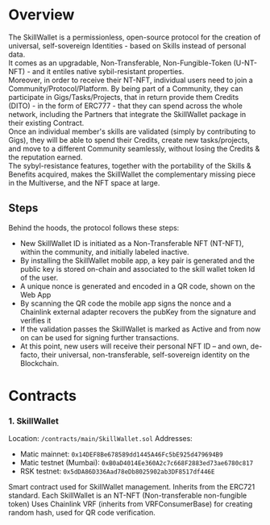 # Overview
The SkillWallet is a permissionless, open-source protocol for the creation of universal, self-sovereign Identities - based on Skills instead of personal data. <br/>
It comes as an upgradable, Non-Transferable, Non-Fungible-Token (U-NT-NFT) - and it entiles native sybil-resistant properties. <br/>
Moreover, in order to receive their NT-NFT, individual users need to join a Community/Protocol/Platform. By being part of a Community, they can participate in Gigs/Tasks/Projects, that in return provide them Credits (DITO) - in the form of ERC777 - that they can spend across the whole network, including the Partners that integrate the SkillWallet package in their existing Contract. <br/>
Once an individual member's skills are validated (simply by contributing to Gigs), they will be able to spend their Credits, create new tasks/projects, and move to a different Community seamlessly, without losing the Credits & the reputation earned. <br/>
The sybyl-resistance features, together with the portability of the Skills & Benefits acquired, makes the SkillWallet the complementary missing piece in the Multiverse, and the NFT space at large.

## Steps
Behind the hoods, the protocol follows these steps:
- New SkillWallet ID is initiated as a Non-Transferable NFT (NT-NFT), within the community, and initially labeled inactive. 
- By installing the SkillWallet mobile app, a key pair is generated and the public key is stored on-chain and associated to the skill wallet token Id of the user.
- A unique nonce is generated and encoded in a QR code, shown on the Web App
- By scanning the QR code the mobile app signs the nonce and a Chainlink external adapter recovers the pubKey from the signature and verifies it
- If the validation passes the SkillWallet is marked as Active and from now on can be used for signing further transactions.
- At this point, new users will receive their personal NFT ID – and own, de-facto, their universal, non-transferable, self-sovereign identity on the Blockchain.

# Contracts

### 1. SkillWallet 
Location: `/contracts/main/SkillWallet.sol`
Addresses:
- Matic mainnet: `0x14DEF8Be678589dd1445A46Fc5bE925d479694B9`
- Matic testnet (Mumbai): `0xB0aD4014Ee360A2c7c668F2883ed73ae6780c817`
- RSK testnet: `0x5dDA86D336Aad78eDb8025902ab3DF8517df446E`

Smart contract used for SkillWallet management. Inherits from the ERC721 standard. Each SkillWallet is an NT-NFT (Non-transferable non-fungible token)
Uses Chainlink VRF (inherits from VRFConsumerBase) for creating random hash, used for QR code verification.
